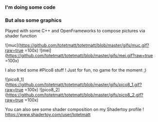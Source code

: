 ### I'm doing some code

### But also some graphics

Played with some C++ and OpenFrameworks to compose pictures via shader function

![muc](https://github.com/totetmatt/totetmatt/blob/master/gifs/muc.gif?raw=true =100x)
![mei](https://github.com/totetmatt/totetmatt/blob/master/gifs/mei.gif?raw=true =100x)

I also tried some #Pico8 stuff ! Just for fun, no game for the moment ;)

![pico8_1](https://github.com/totetmatt/totetmatt/blob/master/gifs/pico8_1.gif?raw=true =100x)
![pico8_2](https://github.com/totetmatt/totetmatt/blob/master/gifs/pico8_2.gif?raw=true =100x)

You can also see some shader composition on my Shadertoy profile !
https://www.shadertoy.com/user/totetmatt

<!--
**totetmatt/totetmatt** is a ✨ _special_ ✨ repository because its `README.md` (this file) appears on your GitHub profile.

Here are some ideas to get you started:

- 🔭 I’m currently working on ...
- 🌱 I’m currently learning ...
- 👯 I’m looking to collaborate on ...
- 🤔 I’m looking for help with ...
- 💬 Ask me about ...
- 📫 How to reach me: ...
- 😄 Pronouns: ...
- ⚡ Fun fact: ...
-->
